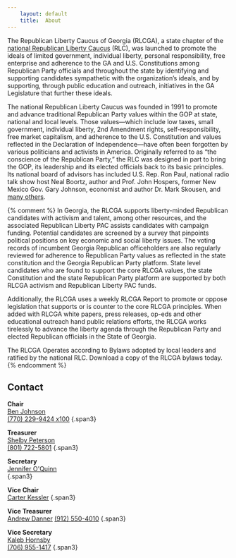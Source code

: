 ```yaml
---
    layout: default
    title:  About
---
```


The Republican Liberty Caucus of Georgia (RLCGA), a state chapter of the
[national Republican Liberty Caucus][1] (RLC), was launched to
promote the ideals of limited government, individual liberty, personal
responsibility, free enterprise and adherence to the GA and U.S.
Constitutions among Republican Party officials and throughout the state by
identifying and supporting candidates sympathetic with the organization’s
ideals, and by supporting, through public education and outreach, initiatives
in the GA Legislature that further these ideals.

The national Republican Liberty Caucus was founded in 1991 to promote and
advance traditional Republican Party values within the GOP at state, national
and local levels. Those values—which include low taxes, small government,
individual liberty, 2nd Amendment rights, self-responsibility, free market
capitalism, and adherence to the U.S. Constitution and values reflected in the
Declaration of Independence—have often been forgotten by various politicians
and activists in America.  Originally referred to as “the conscience of the
Republican Party,” the RLC was designed in part to bring the GOP, its
leadership and its elected officials back to its basic principles.  Its national
board of advisors has included U.S. Rep. Ron Paul, national radio talk show
host Neal Boortz, author and Prof. John Hospers, former New Mexico Gov. Gary
Johnson, economist and author Dr. Mark Skousen, and [many others][2].

{% comment %}
In Georgia, the RLCGA supports liberty-minded Republican candidates with
activism and talent, among other resources, and the associated Republican
Liberty PAC assists candidates with campaign funding. Potential candidates are
screened by a survey that pinpoints political positions on key economic and
social liberty issues. The voting records of incumbent Georgia Republican
officeholders are also regularly reviewed for adherence to Republican Party
values as reflected in the state constitution and the Georgia Republican
Party platform. State level candidates who are found to support the core RLCGA
values, the state Constitution and the state Republican Party platform are
supported by both RLCGA activism and Republican Liberty PAC funds.

Additionally, the RLCGA uses a weekly RLCGA Report to promote or oppose
legislation that supports or is counter to the core RLCGA principles. When added
with RLCGA white papers, press releases, op-eds and other educational outreach
hand public relations efforts, the RLCGA works tirelessly to advance the liberty
agenda through the Republican Party and elected Republican officials in the
State of Georgia.

The RLCGA Operates according to Bylaws adopted by local leaders and ratified by
the national RLC. Download a copy of the RLCGA bylaws today.
{% endcomment %}

Contact
-------

**Chair**  
<i class="icon-envelope"> </i>[Ben Johnson][10]  
<i class="icon-phone"> </i>[(770) 229-9424 x100][11]
{.span3}

**Treasurer**  
<i class="icon-envelope"> </i>[Shelby Peterson][20]  
<i class="icon-phone"> </i>[(801) 722-5801][21]
{.span3}

**Secretary**  
<i class="icon-envelope"> </i>[Jennifer O'Quinn][30]  
{.span3}

**Vice Chair**  
<i class="icon-envelope"> </i>[Carter Kessler][40]
{.span3}

**Vice Treasurer**  
<i class="icon-envelope"> </i>[Andrew Danner][50]
<i class="icon-phone"> </i>[(912) 550-4010][51]
{.span3}

**Vice Secretary**  
<i class="icon-envelope"> </i>[Kaleb Hornsby][60]  
<i class="icon-phone"> </i>[(706) 955-1417][61]
{.span3}

  [1]: http://rlc.org
  [2]: http://www.rlc.org/about/advisory-board/
  
  [10]: mailto:ben@rlcga.org
  [11]: tel:+1-770-229-9424;ext=100
  [20]: mailto:shelby@rlcga.org
  [21]: tel:+1-801-722-5801
  [30]: mailto:jennifer@rlcga.org

  [40]: mailto:carter@rlcga.org

  [50]: mailto:andrew@rlcga.org
  [51]: tel:+1-912-550-4010
  [60]: mailto:kaleb@rlcga.org
  [61]: tel:+1-706-955-1417
